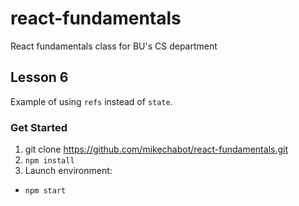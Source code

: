 # react-fundamentals
React fundamentals class for BU's CS department

## Lesson 6

Example of using `refs` instead of `state`.

### Get Started
1. git clone https://github.com/mikechabot/react-fundamentals.git
2. `npm install`
3. Launch environment:
  * `npm start`